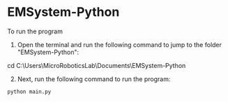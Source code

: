 # EMSystem-Python

To run the program
1. Open the terminal and run the following command to jump to the folder "EMSystem-Python":

cd C:\Users\MicroRoboticsLab\Documents\EMSystem-Python

2. Next, run the following command to run the program:

`python main.py`
